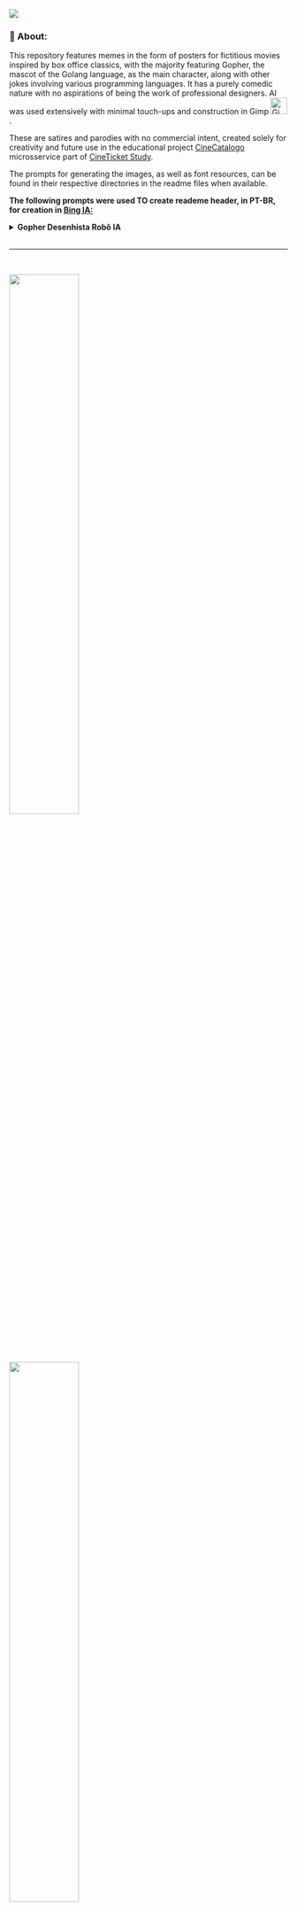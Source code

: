 <img src="./assets/header.png" >

### :green_book: About:

This repository features memes in the form of posters for fictitious movies inspired by box office classics, with the majority featuring Gopher, the mascot of the Golang language, as the main character, along with other jokes involving various programming languages. It has a purely comedic nature with no aspirations of being the work of professional designers. AI was used extensively with minimal touch-ups and construction in Gimp [<img src="./assets/icons/gimp.svg" width="30" height="30" title="Gimp" alt="Gimp Logo" />](https://www.gimp.org/).

These are satires and parodies with no commercial intent, created solely for creativity and future use in the educational project [CineCatalogo](https://github.com/jtonynet/cine-catalogo) microsservice part of [CineTicket Study](https://github.com/jtonynet/cine-ticket-study-microsservices). 

The prompts for generating the images, as well as font resources, can be found in their respective directories in the readme files when available.


__The following prompts were used TO create reademe header, in PT-BR, for creation in [Bing IA:](https://www.bing.com/images/create/)__


<details>
  <summary><b>Gopher Desenhista Robô IA</b></summary>
"Gopher azul simbolo da linguagen goleng, desenhista, sentado em frente a uma prancheta segurando um lapis desenhando, OUTRO PERSONAGEM Robo atras dele, escrito I.A. em algum local dele apontando para o seu desenho e no chao varios papeis amassados em estilo cartoon comics com cores chapadas e fundo totalmente branco"<b>(sic)</b>
</details>

<br>

---

<br/>

[<img src="./posters/star_wars/poster.png" width="50%">](./posters/star_wars/README.md)<br/>

[<img src="./posters/avengeance/poster.png" width="50%">](./posters/avengeance/README.md)<br/>

[<img src="./posters/back_to/poster.png" width="50%">](./posters/back_to/README.md)<br/>

[<img src="./posters/jaws/poster.png" width="50%">](./posters/jaws/README.md)<br/>

[<img src="./posters/bugbusters/poster.png" width="50%">](./posters/bugbusters/README.md)<br/>

[<img src="./posters/friday_13_deploy/poster.png" width="50%">](./posters/friday_13_deploy/README.md)<br/>

[<img src="./posters/nightmare/poster.png" width="50%">](./posters/nightmare/README.md)<br/>

[<img src="./posters/algorythms_night_fever/poster.png" width="50%">](./posters/algorythms_night_fever/README.md)<br/>

[<img src="./posters/spyder_gopher/poster.png" width="50%">](./posters/spyder_gopher/README.md)<br/> 

<img src="./posters/pretty_gopher/poster.png" width="50%"><br/>


[<img src="./posters/bad_boys/poster.png" width="50%">](./posters/bad_boys/README.md)<br/>


[<img src="./posters/terminator_go/poster.png" width="50%">](./posters/terminator_go/README.md)<br/>

[<img src="./posters/indiana_jonas/poster.png" width="50%">](./posters/indiana_jonas/README.md)<br/>

[<img src="./posters/myriad_secrets/poster.png" width="50%">](./posters/myriad_secrets/README.md)<br/>


<!-- 
https://www.klipartz.com/en/sticker-png-gikwo/download

https://br.freepik.com/fotos-gratis/ceu-estrelado_7061153.htm#query=ceu%20estrelado%20png&position=0&from_view=keyword&track=ais


https://www.dafont.com/pt/rio-black.font

https://www.dafont.com/amity-jack.font?text=JAWS&psize=l
-->
